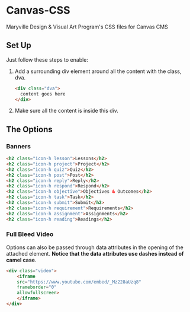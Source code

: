 # Canvas-CSS
Maryville Design & Visual Art Program's CSS files for Canvas CMS  

## Set Up
Just follow these steps to enable:

1. Add a surrounding div element around all the content with the class, dva.

    ```html
    <div class="dva">
      content goes here 
    </div>
    ```

2. Make sure all the content is inside this div.
    
## The Options
 
### Banners
```html
<h2 class="icon-h lesson">Lessons</h2>
<h2 class="icon-h project">Project</h2>
<h2 class="icon-h quiz">Quiz</h2>
<h2 class="icon-h post">Post</h2>
<h2 class="icon-h reply">Reply</h2>
<h2 class="icon-h respond">Respond</h2>
<h2 class="icon-h objective">Objectives & Outcomes</h2>
<h2 class="icon-h task">Task</h2>
<h2 class="icon-h submit">Submit</h2>
<h2 class="icon-h requirement">Requirements</h2>
<h2 class="icon-h assignment">Assignments</h2>
<h2 class="icon-h reading">Readings</h2>
```
### Full Bleed Video
Options can also be passed through data attributes in the opening of the attached element. __Notice that the data attributes use dashes instead of camel case__.
```html
<div class="video">
    <iframe 
    src="https://www.youtube.com/embed/_Mz228aUzq8" 
    frameborder="0" 
    allowfullscreen>
    </iframe>
</div>
```

